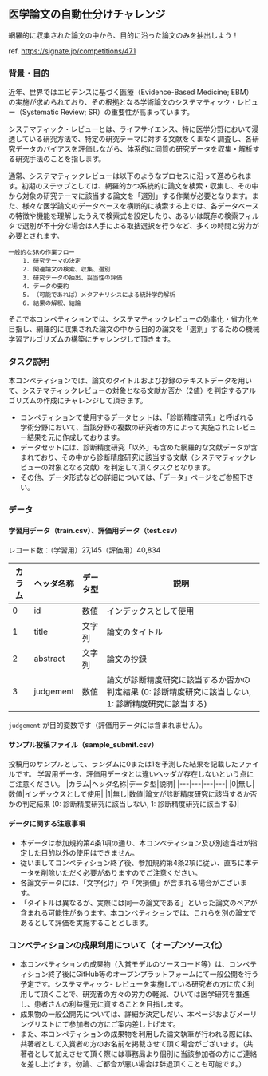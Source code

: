 ## 医学論文の自動仕分けチャレンジ

網羅的に収集された論文の中から、目的に沿った論文のみを抽出しよう！

ref. https://signate.jp/competitions/471

### 背景・目的

近年、世界ではエビデンスに基づく医療（Evidence-Based Medicine; EBM）の実施が求められており、その根拠となる学術論文のシステマティック・レビュー（Systematic Review; SR）の重要性が高まっています。

システマティック・レビューとは、ライフサイエンス、特に医学分野において浸透している研究方法で、特定の研究テーマに対する文献をくまなく調査し、各研究データのバイアスを評価しながら、体系的に同質の研究データを収集・解析する研究手法のことを指します。

通常、システマティックレビューは以下のようなプロセスに沿って進められます。初期のステップとしては、網羅的かつ系統的に論文を検索・収集し、その中から対象の研究テーマに該当する論文を「選別」する作業が必要となります。また、様々な医学論文のデータベースを横断的に検索する上では、各データベースの特徴や機能を理解したうえで検索式を設定したり、あるいは既存の検索フィルタで選別が不十分な場合は人手による取捨選択を行うなど、多くの時間と労力が必要とされます。

    一般的なSRの作業フロー
        1. 研究テーマの決定
        2. 関連論文の検索、収集、選別
        3. 研究データの抽出、妥当性の評価
        4. データの要約
        5. （可能であれば）メタアナリシスによる統計学的解析
        6. 結果の解釈、結論

そこで本コンペティションでは、システマティックレビューの効率化・省力化を目指し、網羅的に収集された論文の中から目的の論文を「選別」するための機械学習アルゴリズムの構築にチャレンジして頂きます。

### タスク説明

本コンペティションでは、論文のタイトルおよび抄録のテキストデータを用いて、システマティックレビューの対象となる文献か否か（2値）を判定するアルゴリズムの作成にチャレンジして頂きます。

- コンペティションで使用するデータセットは、「診断精度研究」と呼ばれる学術分野において、当該分野の複数の研究者の方によって実施されたレビュー結果を元に作成しております。
- データセットには、診断精度研究「以外」も含めた網羅的な文献データが含まれており、その中から診断精度研究に該当する文献（システマティックレビューの対象となる文献）を判定して頂くタスクとなります。
- その他、データ形式などの詳細については、「データ」ページをご参照下さい。

### データ

#### 学習用データ（train.csv）、評価用データ（test.csv）

レコード数：（学習用）27,145（評価用）40,834

|カラム|ヘッダ名称|データ型|説明|
|---|---|---|---|
|0|id|数値|インデックスとして使用|
|1|title|文字列|論文のタイトル|
|2|abstract|文字列|論文の抄録|
|3|judgement|数値|論文が診断精度研究に該当するか否かの判定結果 (0: 診断精度研究に該当しない, 1: 診断精度研究に該当する)|

`judgement` が目的変数です（評価用データには含まれません）。

#### サンプル投稿ファイル（sample_submit.csv）

投稿用のサンプルとして、ランダムに0または1を予測した結果を記載したファイルです。
学習用データ、評価用データとは違いヘッダが存在しないという点にご注意ください。
|カラム|ヘッダ名称|データ型|説明|
|---|---|---|---|
|0|無し|数値|インデックスとして使用|
|1|無し|数値|論文が診断精度研究に該当するか否かの判定結果 (0: 診断精度研究に該当しない, 1: 診断精度研究に該当する)|

#### データに関する注意事項

- 本データは参加規約第4条1項の通り、本コンペティション及び別途当社が指定した目的以外の使用はできません。
- 従いましてコンペティション終了後、参加規約第4条2項に従い、直ちに本データを削除いただく必要がありますのでご注意ください。
- 各論文データには、「文字化け」や「欠損値」が含まれる場合がございます。
- 「タイトルは異なるが、実際には同一の論文である」といった論文のペアが含まれる可能性があります。本コンペティションでは、これらを別の論文であるとして評価を実施することとします。

### コンペティションの成果利用について（オープンソース化）

- 本コンペティションの成果物（入賞モデルのソースコード等）は、コンペティション終了後にGitHub等のオープンプラットフォームにて一般公開を行う予定です。システマティック- レビューを実施している研究者の方に広く利用して頂くことで、研究者の方々の労力の軽減、ひいては医学研究を推進し、患者さんの利益還元に資することを目指します。
- 成果物の一般公開先については、詳細が決定しだい、本ページおよびメーリングリストにて参加者の方にご案内差し上げます。
- また、本コンペティションの成果物を利用した論文執筆が行われる際には、共著者として入賞者の方のお名前を掲載させて頂く場合がございます。（共著者として加えさせて頂く際には事務局より個別に当該参加者の方にご連絡を差し上げます。勿論、ご都合が悪い場合は辞退頂くことも可能です。）
